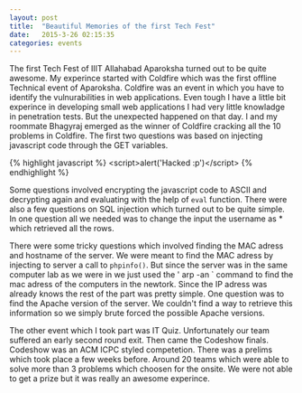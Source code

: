 ```yaml
---
layout: post
title:  "Beautiful Memories of the first Tech Fest"
date:   2015-3-26 02:15:35
categories: events
---
```


The first Tech Fest of IIIT Allahabad Aparoksha turned out to be quite awesome. My experince started with Coldfire which was the first offline Technical event of Aparoksha.  Coldfire was an event in which you have to identify the vulnurabilities in web applications. Even tough I have a little bit experince in developing small web applications I had very little knowladge in penetration tests. But the unexpected happened on that day. I and my roommate Bhagyraj emerged as the winner of Coldfire cracking all the 10 problems in Coldfire. The first two questions was based on injecting javascript code through the GET variables. 

{% highlight javascript %}
<scr</script>ipt>alert('Hacked :p')</scr</script>ipt>
{% endhighlight %}

Some questions involved encrypting the javascript code to ASCII and decrypting again and evaluating with the help of `eval` function. There were also a few questions on SQL injection which turned out to be quite simple. In one question all we needed was to change the input the username as * which retrieved all the rows. 

There were some tricky questions which involved finding the MAC adress and hostname of the server. We were meant to find the MAC adress by injecting to server a call to `phpinfo()`. But since the server was in the same computer lab as we were in we just used the ' arp -an ` command to find the mac adress of the computers in the newtork. Since the IP adress was already knows the rest of the part was pretty simple. One question was to find the Apache version of the server. We couldn't find a way to retrieve this information so we simply brute forced the possible Apache versions. 

The other event which I took part was IT Quiz. Unfortunately our team suffered an early second round exit. Then came the Codeshow finals. Codeshow was an ACM ICPC styled competetion. There was a prelims which took place a few weeks before. Around 20 teams which were able to solve more than 3 problems which choosen for the onsite. We were not able to get a prize but it was really an awesome experince. 


